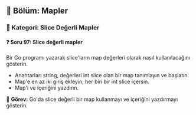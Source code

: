 ## 📘 Bölüm: Mapler  
### 🔹 Kategori: Slice Değerli Mapler  
#### ❓ Soru 97: Slice değerli mapler

Bir Go programı yazarak slice'ların map değerleri olarak nasıl kullanılacağını gösterin.

- Anahtarları string, değerleri int slice olan bir map tanımlayın ve başlatın.
- Map'e en az iki giriş ekleyin, her biri bir int slice içersin.
- Map'i ve içeriğini yazdırın.

🔧 **Görev:** Go'da slice değerli bir map kullanmayı ve içeriğini yazdırmayı gösterin.
